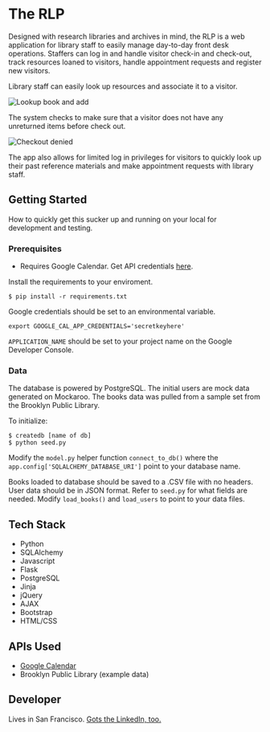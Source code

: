 # The RLP

Designed with research libraries and archives in mind, the RLP is a web application for library staff to easily manage day-to-day front desk  operations. Staffers can log in and handle visitor check-in and check-out, track resources loaned to visitors, handle appointment requests and register new visitors.

Library staff can easily look up resources and associate it to a visitor.

<img src="https://j.gifs.com/L8rg5g.gif" title="Lookup book and add">

The system checks to make sure that a visitor does not have any unreturned items before check out.

<img src="https://j.gifs.com/E9klPk.gif" title="Checkout denied">

The app also allows for limited log in privileges for visitors to quickly look up their past reference materials and make appointment requests with library staff.

## Getting Started

How to quickly get this sucker up and running on your local for development and testing.

### Prerequisites

* Requires Google Calendar. Get API credentials [here](https://developers.google.com).

Install the requirements to your enviroment.

```
$ pip install -r requirements.txt
```

Google credentials should be set to an environmental variable.

```
export GOOGLE_CAL_APP_CREDENTIALS='secretkeyhere'
```

```APPLICATION_NAME``` should be set to your project name on the Google Developer Console.

### Data

The database is powered by PostgreSQL. The initial users are mock data generated on Mockaroo. The books data was pulled from a sample set from the Brooklyn Public Library.

To initialize:

```
$ createdb [name of db]
$ python seed.py
```

Modify the ```model.py``` helper function ```connect_to_db()``` where the ```app.config['SQLALCHEMY_DATABASE_URI']``` point to your database name.

Books loaded to database should be saved to a .CSV file with no headers. User data should be in JSON format. Refer to ```seed.py``` for what fields are needed. Modify ```load_books()``` and ```load_users``` to point to your data files.

## Tech Stack

* Python
* SQLAlchemy
* Javascript
* Flask
* PostgreSQL
* Jinja
* jQuery
* AJAX
* Bootstrap
* HTML/CSS

## APIs Used

* [Google Calendar](https://developers.google.com/google-apps/calendar)
* Brooklyn Public Library (example data)

## Developer

Lives in San Francisco. [Gots the LinkedIn, too.](https://www.linkedin.com/in/myrnaalcaide)
